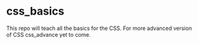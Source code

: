 # css_basics
This repo will teach all the basics for the CSS. For more advanced version of CSS css_advance yet to come.